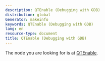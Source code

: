 ```yaml
---
description: QTEnable (Debugging with GDB)
distribution: global
Generator: makeinfo
keywords: QTEnable (Debugging with GDB)
lang: en
resource-type: document
title: QTEnable (Debugging with GDB)
---
```

The node you are looking for is at [QTEnable](Tracepoint-Packets.html#QTEnable).

